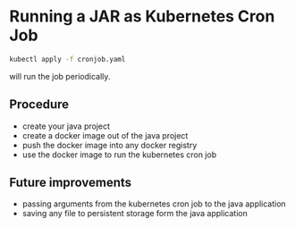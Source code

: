 # Running a JAR as Kubernetes Cron Job

```bash
kubectl apply -f cronjob.yaml
```

will run the job periodically.


## Procedure
- create your java project
- create a docker image out of the java project 
- push the docker image into any docker registry
- use the docker image to run the kubernetes cron job


## Future improvements
- passing arguments from the kubernetes cron job to the java application
- saving any file to persistent storage form the java application 